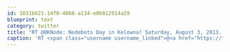 ```yaml
---
id: 1031b621-14f0-4068-a134-e0b812914a29
blueprint: text
category: twitter
title: "RT @OKNode: Nodebots Day in Kelowna! Saturday, August 3, 2013. Registration isn't open yet, but you can register for updates: https://t.co/…"
caption: 'RT <span class="username username_linked">@<a href="https://twitter.com/OKNode" title="OK Node">OKNode</a></span>: Nodebots Day in Kelowna! Saturday, August 3, 2013. Registration isn''t open yet, but you can register for updates: https://t.co/…'
---
```

